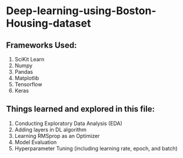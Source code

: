 # Deep-learning-using-Boston-Housing-dataset
## Frameworks Used:
1. SciKit Learn
2. Numpy
3. Pandas
4. Matplotlib
5. Tensorflow
6. Keras

## Things learned and explored in this file:
1. Conducting Exploratory Data Analysis (EDA)
2. Adding layers in DL algorithm
3. Learning RMSprop as an Optimizer
4. Model Evaluation
5. Hyperparameter Tuning (including learning rate, epoch, and batch)
